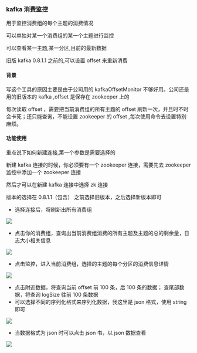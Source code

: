 ### kafka 消费监控

用于监控消费组的每个主题的消费情况

可以单独对某一个消费组的某一个主题进行监控

可以查看某一主题,某一分区,目前的最新数据

旧版 kafka 0.8.1.1 之前的,可以设置 offset 来重新消费

#### 背景

写这个工具的原因主要是由于公司用的 kafkaOffsetMonitor 不够好用。公司还是用的旧版本的 kafka ,offset 是保存在 zookeeper 上的

每次读取 offset ，需要把当前消费组的所有主题的 offset 刷新一次，并且时不时会卡死；还只能查询，不能设置 zookeeper 的 offset ,每次使用命令去设置特别麻烦。

#### 功能使用

重点说下如何新建连接,第一个参数是需要选择的

新建 kafka 连接的时候，你必须要有一个 zookeeper 连接，需要先去 zookeeper 监控中添加一个 zookeeper 连接

然后才可以在新建 kafka 连接中选择 zk 连接

版本的选择在 0.8.1.1（包含） 之前选择旧版本，之后选择新版本即可



* 选择连接后，将刷新出所有消费组

![](http://pic.yupoo.com/sanri1993/7c2f3fc5/fe5c9295.png)

* 点击你的消费组，查询出当前消费组消费的所有主题及主题的总的剩余量，日志大小相关信息

![](http://pic.yupoo.com/sanri1993/87773619/81c9177e.png)

* 点击监控，进入当前消费组，选择的主题的每个分区的消费信息详情

![](http://pic.yupoo.com/sanri1993/8430b3a4/64991a8c.png)



* 点击附近数据，将查询当前 offset 前 100 条，后 100 条的数据； 查尾部数据，将查询 logSize 往前 100 条数据
* 可以选择不同的序列化格式来序列化数据，我这里是 json 格式，使用 string 即可



![](http://pic.yupoo.com/sanri1993/6b8e9dde/87e26451.png)



* 当数据格式为 json 时可以点击 json 书，以 json 数据查看

![](http://pic.yupoo.com/sanri1993/53e12480/0ac54c1d.png)